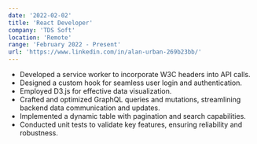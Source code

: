 ```yaml
---
date: '2022-02-02'
title: 'React Developer'
company: 'TDS Soft'
location: 'Remote'
range: 'February 2022 - Present'
url: 'https://www.linkedin.com/in/alan-urban-269b23bb/'
---
```


- Developed a service worker to incorporate W3C headers into API calls.
- Designed a custom hook for seamless user login and authentication.
- Employed D3.js for effective data visualization.
- Crafted and optimized GraphQL queries and mutations, streamlining backend data communication and updates.
- Implemented a dynamic table with pagination and search capabilities.
- Conducted unit tests to validate key features, ensuring reliability and robustness.
